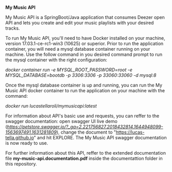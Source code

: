 **My Music API**

My Music API is a SpringBoot/Java application that consumes Deezer open API and lets you create and edit your music playlists with your desired tracks.

To run My Music API, you'll need to have Docker installed on your machine, version 17.03.1-ce-rc1-win3 (10625) or superior.
Prior to run the application container, you will need a mysql database container running on your machine. Use the follow command in you desired command prompt to run the mysql container with the right configuration:

*docker container run -e MYSQL_ROOT_PASSWORD=root -e MYSQL_DATABASE=bootdb -p 3306:3306 -p 33060:33060 -d mysql:8*

Once the mysql database container is up and running, you can run the My Music API docker container to run the application on your machine with the command: 

*docker run lucastellaroli/mymusicapi:latest*

For information about API's basic use and requests, you can reffer to the swagger documentation: 
open swagger UI live demo (*https://petstore.swagger.io/?_ga=2.221756827.2018432814.1644948099-1563697491.1631281809*), change the document to "https://lucas-tella.github.io" and hit EXPLORE. The My Music API swagger documentation is now ready to use.

For further information about this API, reffer to the extended documentation file **my-music-api.documentation.pdf** inside the documentattion folder in this repository.

